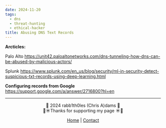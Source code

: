 ```yaml
---
date: 2024-11-20
tags:
  - dns
  - threat-hunting
  - ethical-hacker
title: Abusing DNS Text Records
---
```


**Arcticles:**

Palo Alto
https://unit42.paloaltonetworks.com/dns-tunneling-how-dns-can-be-abused-by-malicious-actors/

Splunk
https://www.splunk.com/en_us/blog/security/ml-in-security-detect-suspicious-txt-records-using-deep-learning.html

**Configuring records from Google**
https://support.google.com/a/answer/2716800?hl=en

---
<div style="text-align: center;">
	<div class="gradient-text">👾 2024 rabb1th0les (Chris A)dams 👾</div> 
	🌴☀Thanks for supporting my page ☀🌴
	<nav>
		<ul style="list-style: none; padding: 0;">
			<div style="text-align: center;">
				<li><a href="index.html">Home</a> | <a href="Contact.html">Contact</a></li>
			</div>
		</ul>
	</nav>	
</div>
